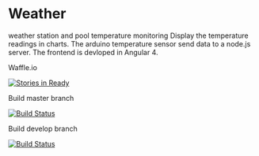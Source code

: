 # Weather

weather station and pool temperature monitoring
Display the temperature readings in charts. The arduino temperature sensor send data to a node.js server. The frontend is devloped in Angular 4.

Waffle.io

[![Stories in Ready](https://badge.waffle.io/FabreFrederic/weather.svg?label=ready&title=Ready)](http://waffle.io/FabreFrederic/weather)

Build master branch

[![Build Status](https://travis-ci.org/FabreFrederic/weather.svg?branch=master)](https://travis-ci.org/FabreFrederic/weather)

Build develop branch

[![Build Status](https://travis-ci.org/FabreFrederic/weather.svg?branch=develop)](https://travis-ci.org/FabreFrederic/weather)
